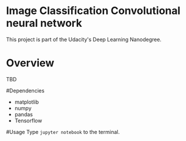 # Image Classification Convolutional neural network

This project is part of the Udacity's Deep Learning Nanodegree. 

# Overview
TBD

#Dependencies
  - matplotlib
  - numpy
  - pandas
  - Tensorflow

#Usage
Type `jupyter notebook` to the terminal.

 
